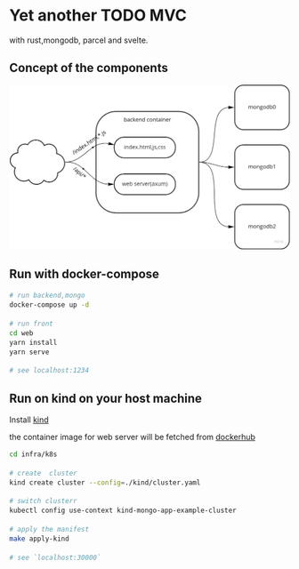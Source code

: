 # Yet another TODO MVC
with rust,mongodb, parcel and svelte.


## Concept of the components
![./image](image/image.png)

## Run with docker-compose
```bash
# run backend,mongo
docker-compose up -d

# run front
cd web
yarn install
yarn serve

# see localhost:1234
```

## Run on kind on your host machine
Install [kind](https://kind.sigs.k8s.io/)

the container image for web server will be fetched from [dockerhub](
https://hub.docker.com/repository/docker/tacogips/mongo-app-on-container-example)

```bash
cd infra/k8s

# create  cluster
kind create cluster --config=./kind/cluster.yaml

# switch clusterr
kubectl config use-context kind-mongo-app-example-cluster

# apply the manifest
make apply-kind

# see `localhost:30000`
```

